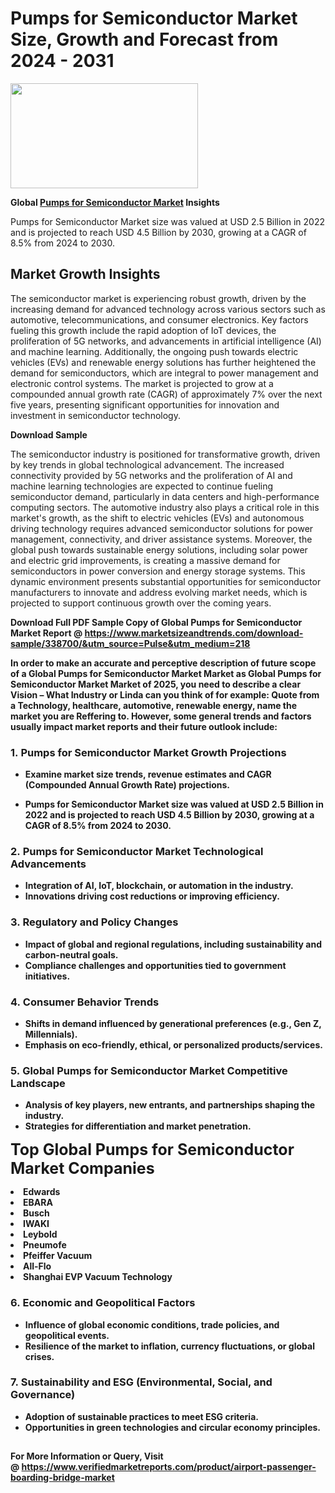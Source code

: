 <H1>Pumps for Semiconductor Market Size, Growth and Forecast from 2024 - 2031</H1><img class="aligncenter size-medium wp-image-584254" src="https://thirdeyenews.in/wp-content/uploads/2024/09/Global-Market-Research-300x168.jpeg" alt="" width="300" height="168" /><p><strong>Global&nbsp;<a href="https://www.marketsizeandtrends.com/download-sample/338700/&amp;utm_source=Pulse&amp;utm_medium=218">Pumps for Semiconductor Market</a> Insights</strong></p><p>Pumps for Semiconductor Market size was valued at USD 2.5 Billion in 2022 and is projected to reach USD 4.5 Billion by 2030, growing at a CAGR of 8.5% from 2024 to 2030.</p><p><h2>Market Growth Insights</h2> <p>The semiconductor market is experiencing robust growth, driven by the increasing demand for advanced technology across various sectors such as automotive, telecommunications, and consumer electronics. Key factors fueling this growth include the rapid adoption of IoT devices, the proliferation of 5G networks, and advancements in artificial intelligence (AI) and machine learning. Additionally, the ongoing push towards electric vehicles (EVs) and renewable energy solutions has further heightened the demand for semiconductors, which are integral to power management and electronic control systems. The market is projected to grow at a compounded annual growth rate (CAGR) of approximately 7% over the next five years, presenting significant opportunities for innovation and investment in semiconductor technology.</p> <p><strong>Download Sample</strong></p> <p>The semiconductor industry is positioned for transformative growth, driven by key trends in global technological advancement. The increased connectivity provided by 5G networks and the proliferation of AI and machine learning technologies are expected to continue fueling semiconductor demand, particularly in data centers and high-performance computing sectors. The automotive industry also plays a critical role in this market's growth, as the shift to electric vehicles (EVs) and autonomous driving technology requires advanced semiconductor solutions for power management, connectivity, and driver assistance systems. Moreover, the global push towards sustainable energy solutions, including solar power and electric grid improvements, is creating a massive demand for semiconductors in power conversion and energy storage systems. This dynamic environment presents substantial opportunities for semiconductor manufacturers to innovate and address evolving market needs, which is projected to support continuous growth over the coming years.</p> <p><strong></p><p><span class=""><strong>Download Full PDF Sample Copy of Global Pumps for Semiconductor Market Report</strong> @ <a href="https://www.marketsizeandtrends.com/download-sample/338700/&amp;utm_source=Pulse&amp;utm_medium=218" target="_blank">https://www.marketsizeandtrends.com/download-sample/338700/&amp;utm_source=Pulse&amp;utm_medium=218</a></span></p><p>In order to make an accurate and perceptive description of future scope of a Global&nbsp;Pumps for Semiconductor Market Market as Global&nbsp;Pumps for Semiconductor Market Market of 2025, you need to describe a clear Vision &ndash; What Industry or Linda can you think of for example: Quote from a Technology, healthcare, automotive, renewable energy, name the market you are Reffering to. However, some general trends and factors usually impact market reports and their future outlook include:</p><h3>1.&nbsp;<strong>Pumps for Semiconductor Market Growth Projections</strong></h3><ul><li>Examine market size trends, revenue estimates and CAGR (Compounded Annual Growth Rate) projections.</li><li><p>Pumps for Semiconductor Market size was valued at USD 2.5 Billion in 2022 and is projected to reach USD 4.5 Billion by 2030, growing at a CAGR of 8.5% from 2024 to 2030.</p></li></ul><h3>2.&nbsp;<strong>Pumps for Semiconductor Market Technological Advancements</strong></h3><ul><li>Integration of AI, IoT, blockchain, or automation in the industry.</li><li>Innovations driving cost reductions or improving efficiency.</li></ul><h3>3.&nbsp;<strong>Regulatory and Policy Changes</strong></h3><ul><li>Impact of global and regional regulations, including sustainability and carbon-neutral goals.</li><li>Compliance challenges and opportunities tied to government initiatives.</li></ul><h3>4.&nbsp;<strong>Consumer Behavior Trends</strong></h3><ul><li>Shifts in demand influenced by generational preferences (e.g., Gen Z, Millennials).</li><li>Emphasis on eco-friendly, ethical, or personalized products/services.</li></ul><h3>5.&nbsp;<strong>Global Pumps for Semiconductor Market Competitive Landscape</strong></h3><ul><li>Analysis of key players, new entrants, and partnerships shaping the industry.</li><li>Strategies for differentiation and market penetration.</li></ul><p data-pm-slice="1 1 []"><span style="color: inherit; font-family: inherit; font-size: 25px;">Top Global Pumps for Semiconductor Market Companies</span></p><div class="" data-test-id=""><p><li>Edwards</li><li> EBARA</li><li> Busch</li><li> IWAKI</li><li> Leybold</li><li> Pneumofe</li><li> Pfeiffer Vacuum</li><li> All-Flo</li><li> Shanghai EVP Vacuum Technology</li></p></div><h3>6.&nbsp;<strong>Economic and Geopolitical Factors</strong></h3><ul><li>Influence of global economic conditions, trade policies, and geopolitical events.</li><li>Resilience of the market to inflation, currency fluctuations, or global crises.</li></ul><h3>7.&nbsp;<strong>Sustainability and ESG (Environmental, Social, and Governance)</strong></h3><ul><li>Adoption of sustainable practices to meet ESG criteria.</li><li>Opportunities in green technologies and circular economy principles.</li></ul><h2><strong style="font-size: 14px;">For More Information or Query, Visit @&nbsp;</strong><a style="background-color: #ffffff; font-size: 14px;" href="https://www.marketsizeandtrends.com/report/pumps-for-semiconductor-market/" target="_blank">https://www.verifiedmarketreports.com/product/airport-passenger-boarding-bridge-market</a></h2>
